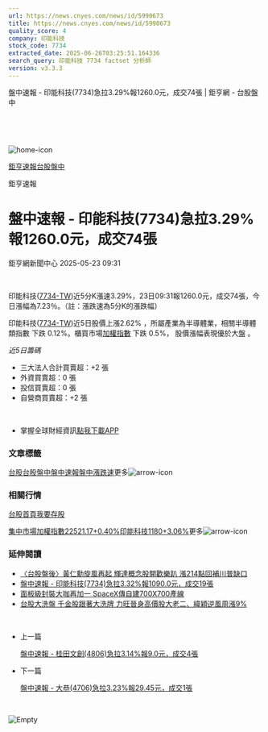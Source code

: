 ```yaml
---
url: https://news.cnyes.com/news/id/5990673
title: https://news.cnyes.com/news/id/5990673
quality_score: 4
company: 印能科技
stock_code: 7734
extracted_date: 2025-06-26T03:25:51.164336
search_query: 印能科技 7734 factset 分析師
version: v3.3.3
---
```


盤中速報 - 印能科技(7734)急拉3.29%報1260.0元，成交74張 | 鉅亨網 - 台股盤中

‌

‌

![home-icon](/assets/icons/breadCrumb/symbol-icon-home.svg)

[鉅亨速報](/news/cat/anue_live)[台股盤中](/news/cat/tw_live)

鉅亨速報

# 盤中速報 - 印能科技(7734)急拉3.29%報1260.0元，成交74張

鉅亨網新聞中心 2025-05-23 09:31

‌

印能科技([7734-TW](https://www.cnyes.com/twstock/7734))近5分K漲速3.29%，23日09:31報1260.0元，成交74張，今日漲幅為7.23％。（註：漲跌速為5分K的漲跌幅）

印能科技([7734-TW](https://www.cnyes.com/twstock/7734))近5日股價上漲2.62% ，所屬產業為半導體業，相關半導體類指數 下跌 0.12%。櫃買市場[加權指數](https://invest.cnyes.com/index/TWS/TSE01) 下跌 0.5%， 股價漲幅表現優於大盤 。

*近5日籌碼*

* 三大法人合計買賣超：+2 張
* 外資買賣超：0 張
* 投信買賣超：0 張
* 自營商買賣超：+2 張

‌

* 掌握全球財經資訊[點我下載APP](http://www.cnyes.com/app/?utm_source=mweb&utm_medium=HamMenuBanner&utm_campaign=fixed&utm_content=entr)

### 文章標籤

[台股](https://news.cnyes.com/tag/台股 "台股")[台股盤中](https://news.cnyes.com/tag/台股盤中 "台股盤中")[盤中速報](https://news.cnyes.com/tag/盤中速報 "盤中速報")[盤中漲跌速](https://news.cnyes.com/tag/盤中漲跌速 "盤中漲跌速")更多![arrow-icon](/assets/icons/arrows/arrow-down.svg)

### 相關行情

[台股首頁](https://www.cnyes.com/twstock)[我要存股](https://supr.link/8OHaU)

[集中市場加權指數22521.17+0.40%](https://invest.cnyes.com/index/TWS/TSE01)[印能科技1180+3.06%](https://www.cnyes.com/twstock/7734)更多![arrow-icon](/assets/icons/arrows/arrow-down.svg)

### 延伸閱讀

* [〈台股盤後〉黃仁勳旋風再起 輝達概念股開歡樂趴 漲214點回補川普缺口](/news/id/5974354)
* [盤中速報 - 印能科技(7734)急拉3.32%報1090.0元，成交19張](/news/id/5966479)
* [面板級封裝大咖再加一 SpaceX傳自建700X700產線](/news/id/5944255)
* [台股大洗盤 千金股跟著大洗牌 力旺晉身高價股大老二、緯穎逆風周漲9%](/news/id/5936710)

‌

* 上一篇

  [盤中速報 - 桂田文創(4806)急拉3.14%報9.0元，成交4張](/news/id/5990955)
* 下一篇

  [盤中速報 - 大恭(4706)急拉3.23%報29.45元，成交1張](/news/id/5989341)

‌

![Empty](/assets/icons/skeleton/empty-image.svg)

‌